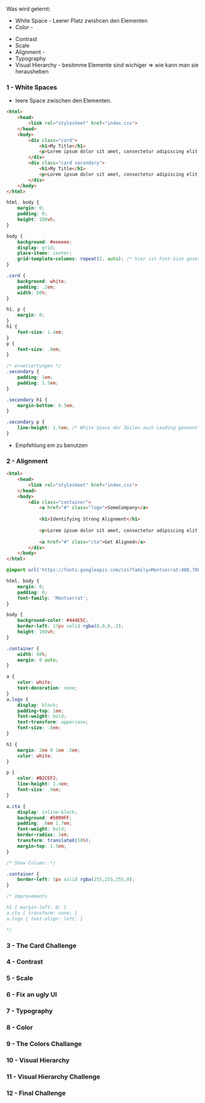 Was wird gelernt:
* White Space - Leerer Platz zwishcen den Elementen
* Color - 
+ Contrast
+ Scale
+ Alignment - 
+ Typography
+ Visual Hierarchy - besitmme Elemente sind wichiger => wie kann man sie herausheben

### 1 - White Spaces
* leere Space zwischen den Elementen.
```html
<html>
    <head>
        <link rel="stylesheet" href="index.css">
    </head>
    <body>
        <div class="card">
            <h1>My Title</h1>
            <p>Lorem ipsum dolor sit amet, consectetur adipiscing elit, sed do eiusmod tempor incididunt ut labore et dolore magna aliqua. Ut enim ad minim veniam, quis nostrud exercitation ullamco laboris nisi ut aliquip ex ea commodo consequat.</p>
        </div>
        <div class="card secondary">
            <h1>My Title</h1>
            <p>Lorem ipsum dolor sit amet, consectetur adipiscing elit, sed do eiusmod tempor incididunt ut labore et dolore magna aliqua. Ut enim ad minim veniam, quis nostrud exercitation ullamco laboris nisi ut aliquip ex ea commodo consequat.</p>
        </div>
    </body>
</html>
```

```css
html, body {
    margin: 0;
    padding: 0;
    height: 100vh;
}

body {
    background: #eeeeee;
    display: grid;
    place-items: center;
    grid-template-columns: repeat(2, auto); /* hier ist Font-Size gesetz 16px ist defualt */
}

.card {
    background: white;
    padding: .2em;
    width: 60%;
}

h1, p {
    margin: 0;
}
h1 {
    font-size: 1.4em;
}
p {
    font-size: .8em;
}

/* erwetiertungen */
.secondary {
    padding: 1em;
    padding: 1.5em;
}

.secondary h1 {
    margin-bottom: 0.5em;
}

.secondary p {
    line-height: 1.5em; /* White Space der Zeilen auch Leading genannt*/
}
```
* Empfehlung em zu benutzen
### 2 - Alignment
```html
<html>
    <head>
        <link rel="stylesheet" href="index.css">
    </head>
    <body>
        <div class="container">
            <a href="#" class="logo">SomeCompany</a>
            
            <h1>Identifying Strong Alignment</h1>
            
            <p>Lorem ipsum dolor sit amet, consectetur adipiscing elit, sed do eiusmod tempor incididunt ut labore et dolore magna aliqua. </p>
            
            <a href="#" class="cta">Get Aligned</a>
        </div>
    </body>
</html>
```
```css
@import url('https://fonts.googleapis.com/css?family=Montserrat:400,700&display=swap');

html, body {
    margin: 0;
    padding: 0;
    font-family: 'Montserrat';
}

body {
    background-color: #444E5C;
    border-left: 17px solid rgba(0,0,0,.2);
    height: 100vh;
}

.container {
    width: 80%;
    margin: 0 auto;
}

a { 
    color: white;
    text-decoration: none;
}
a.logo {
    display: block;
    padding-top: 1em;
    font-weight: bold;
    text-transform: uppercase;
    font-size: .8em;
}

h1 {
    margin: 2em 0 1em .5em;
    color: white;
}

p {
    color: #B2CEF2;
    line-height: 1.4em;
    font-size: .9em;
}

a.cta {
    display: inline-block;
    background: #5099FF;
    padding: .8em 1.7em;
    font-weight: bold;
    border-radius: 2em;
    transform: translateX(50%);
    margin-top: 1.5em;
}

/* Show Column: */

.container {
    border-left: 1px solid rgba(255,255,255,0);
}

/* Improvements

h1 { margin-left: 0; }
a.cta { transform: none; }
a.logo { text-align: left; }

*/
```

### 3 - The Card Challenge

### 4 - Contrast

### 5 - Scale

### 6 - Fix an ugly UI

### 7 - Typography

### 8 - Color

### 9 - The Colors Challange

### 10 - Visual Hierarchy

### 11 - Visual Hierarchy Challenge

### 12 - Final Challenge 